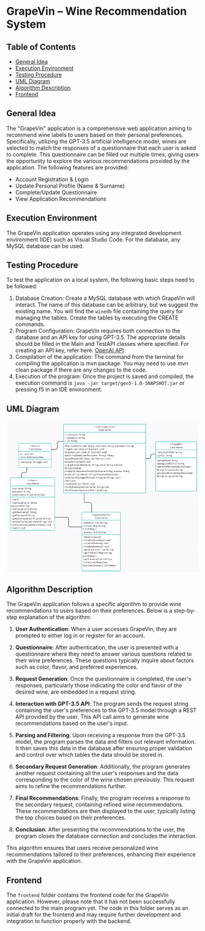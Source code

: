 # GrapeVin – Wine Recommendation System

## Table of Contents

- [General Idea](#general-idea)
- [Execution Environment](#execution-environment)
- [Testing Procedure](#testing-procedure)
- [UML Diagram](#uml-diagram)
- [Algorithm Description](#algorithm-description)
- [Frontend](#frontend)

## General Idea
The "GrapeVin" application is a comprehensive web application aiming to recommend wine labels to users based on their personal preferences. Specifically, utilizing the GPT-3.5 artificial intelligence model, wines are selected to match the responses of a questionnaire that each user is asked to complete. This questionnaire can be filled out multiple times, giving users the opportunity to explore the various recommendations provided by the application.
The following features are provided:
- Account Registration & Login
- Update Personal Profile (Name & Surname)
- Complete/Update Questionnaire
- View Application Recommendations

## Execution Environment
The GrapeVin application operates using any integrated development environment (IDE) such as Visual Studio Code. For the database, any MySQL database can be used. 

## Testing Procedure
To test the application on a local system, the following basic steps need to be followed:
1. Database Creation: Create a MySQL database with which GrapeVin will interact. The name of this database can be arbitrary, but we suggest the existing name. You will find the `winedb` file containing the query for managing the tables. Create the tables by executing the CREATE commands.
2. Program Configuration: GrapeVin requires both connection to the database and an API key for using GPT-3.5. The appropriate details should be filled in the Main and TestAPI classes where specified.
   For creating an API key, refer here: [OpenAI API](https://openai.com/blog/openai-api)
3. Compilation of the application: The command from the terminal for compiling the application is mvn package. You may need to use mvn clean package if there are any changes to the code.
4. Execution of the program: Once the project is saved and compiled, the execution command is `java -jar target/gen5-1.0-SNAPSHOT.jar` or pressing f5 in an IDE environment.

## UML Diagram
![UML Diagram](UML.png)

## Algorithm Description

The GrapeVin application follows a specific algorithm to provide wine recommendations to users based on their preferences. Below is a step-by-step explanation of the algorithm:

1. **User Authentication**: When a user accesses GrapeVin, they are prompted to either log in or register for an account.

2. **Questionnaire**: After authentication, the user is presented with a questionnaire where they need to answer various questions related to their wine preferences. These questions typically inquire about factors such as color, flavor, and preferred experiences.

3. **Request Generation**: Once the questionnaire is completed, the user's responses, particularly those indicating the color and flavor of the desired wine, are embedded in a request string.

4. **Interaction with GPT-3.5 API**: The program sends the request string containing the user's preferences to the GPT-3.5 model through a REST API provided by the user. This API call aims to generate wine recommendations based on the user's input.

5. **Parsing and Filtering**: Upon receiving a response from the GPT-3.5 model, the program parses the data and filters out relevant information. It then saves this data in the database after ensuring proper validation and control over which tables the data should be stored in.

6. **Secondary Request Generation**: Additionally, the program generates another request containing all the user's responses and the data corresponding to the color of the wine chosen previously. This request aims to refine the recommendations further.

7. **Final Recommendations**: Finally, the program receives a response to the secondary request, containing refined wine recommendations. These recommendations are then displayed to the user, typically listing the top choices based on their preferences.

8. **Conclusion**: After presenting the recommendations to the user, the program closes the database connection and concludes the interaction.

This algorithm ensures that users receive personalized wine recommendations tailored to their preferences, enhancing their experience with the GrapeVin application.

## Frontend

The `frontend` folder contains the frontend code for the GrapeVin application. However, please note that it has not been successfully connected to the main program yet. The code in this folder serves as an initial draft for the frontend and may require further development and integration to function properly with the backend.

